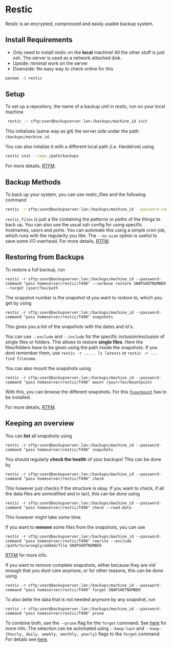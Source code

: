 # Restic

Resitc is an encrypted, compressed and easily usable backup system.

## Install Requirements

- Only need to install restic on the **local** machine! All the other stuff is just ssh. The server is used as a network attached disk.
- Upside: minimal work on the server
- Downside: No easy way to check online for this

```sh
pacman -S restic
```

## Setup

To set up a repository, the name of a backup unit in restic, run on your local machine

```sh
 restic -r sftp:user@backupserver.lan:/backups/machine_id init
```

This initializes (same way as git) the server side under the path `/backups/machine_id`.

You can also initalize it with a different local path (i.e. Harddrive) using

```sh
restic init --repo /path/backups
```

For more details, [RTFM](https://restic.readthedocs.io/en/latest/030_preparing_a_new_repo.html#sftp).

## Backup Methods

To back up your system, you can use restic_files and the following command

```sh
restic -r sftp:user@backupserver.lan:/backups/machine_id --password-command "pass homeserver/restic/T490" --files-from ~/.config/restic/restic_files --no-scan backup
```

`restic_files` is just a file containing the *patterns* or *paths* of the things to back up.
You can also use the usual ssh config for using specific hostnames, users and ports.
You can automate this using a simple cron-job, which runs with the regularity you like.
The `--no-scan` option is useful to save some I/O overhead.
For more details, [RTFM](https://restic.readthedocs.io/en/latest/040_backup.html).

## Restoring from Backups

To restore a full backup, run

```
restic -r sftp:user@backupserver.lan:/backups/machine_id --password-command "pass homeserver/restic/T490" --verbose restore SNAPSHOTNUMBER --target /your/fav/path
```

The snapshot number is the snapshot id you want to restore to, which you get by using

```
restic -r sftp:user@backupserver.lan:/backups/machine_id --password-command "pass homeserver/restic/T490" snapshots
```

This gives you a list of the snapshots with the dates and id's.

You can use `--exclude` and `--include` for the specific inclusion/exclusion of single files or folders. This allows to restore **single files**.
Here the files/folders have to be given using the path inside the snapshots. If you dont remember them, use `restic -r ..... ls latests` or `restic -r ... find filename`.

You can also mount the snapshots using

```
restic -r sftp:user@backupserver.lan:/backups/machine_id --password-command "pass homeserver/restic/T490" mount /your/fav/mountpoint
```
With this, you can browse the different snapshots. For this [`fusermount`](https://archlinux.org/packages/extra/x86_64/fuse2/) has to be installed.

For more details, [RTFM](https://restic.readthedocs.io/en/latest/050_restore.html).

## Keeping an overview

You can **list** all snapshots using

```
restic -r sftp:user@backupserver.lan:/backups/machine_id --password-command "pass homeserver/restic/T490" snapshots
```

You should regularly **check the health** of your backups! This can be done by

```
restic -r sftp:user@backupserver.lan:/backups/machine_id --password-command "pass homeserver/restic/T490" check
```
This however just checks if the structure is okay. If you want to check, if all the data files are unmodified and in tact, this can be done using

```
restic -r sftp:user@backupserver.lan:/backups/machine_id --password-command "pass homeserver/restic/T490" check --read-data
```
This however might take some time.


If you want to **remove** some files from the snapshots, you can use

```
restic -r sftp:user@backupserver.lan:/backups/machine_id --password-command "pass homeserver/restic/T490" rewrite --exclude /path/to/wrongly/added/file SNAPSHOTNUMBER
```

[RTFM](https://restic.readthedocs.io/en/latest/045_working_with_repos.html) for more info.

If you want to remove complete snapshots, either because they are old enough that you dont care anymore, or for other reasons, this can be done using

```
restic -r sftp:user@backupserver.lan:/backups/machine_id --password-command "pass homeserver/restic/T490" forget SNAPSHOTNUMBER
```
To also delte the data that is not needed anymore by any snapshot, run

```
restic -r sftp:user@backupserver.lan:/backups/machine_id --password-command "pass homeserver/restic/T490" prune
```

To combine both, use the `--prune` flag for the `forget` command.
See [here](https://restic.readthedocs.io/en/latest/060_forget.html) for more info.
The selection can be automated using `--keep-last` and `--keep-{hourly, daily, weekly, monthly, yearly}` flags to the `forget` command. For details see [here](https://restic.readthedocs.io/en/latest/060_forget.html#removing-snapshots-according-to-a-policy).
